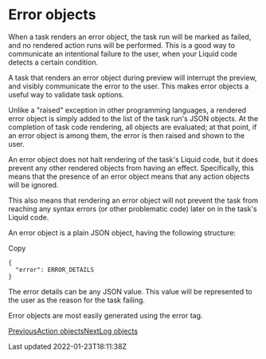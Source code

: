 # Error objects

When a task renders an error object, the task run will be marked as failed, and no rendered action runs will be performed. This is a good way to communicate an intentional failure to the user, when your Liquid code detects a certain condition.

A task that renders an error object during preview will interrupt the preview, and visibly communicate the error to the user. This makes error objects a useful way to validate task options.

Unlike a "raised" exception in other programming languages, a rendered error object is simply added to the list of the task run's JSON objects. At the completion of task code rendering, all objects are evaluated; at that point, if an error object is among them, the error is then raised and shown to the user.

An error object does not halt rendering of the task's Liquid code, but it does prevent any other rendered objects from having an effect. Specifically, this means that the presence of an error object means that any action objects will be ignored.

This also means that rendering an error object will not prevent the task from reaching any syntax errors (or other problematic code) later on in the task's Liquid code.

An error object is a plain JSON object, having the following structure:

Copy

    {
      "error": ERROR_DETAILS
    }

The error details can be any JSON value. This value will be represented to the user as the reason for the task failing.

Error objects are most easily generated using the error tag.

[PreviousAction objects](/core/tasks/code/action-objects)[NextLog objects](/core/tasks/code/log-objects)

Last updated 2022-01-23T18:11:38Z